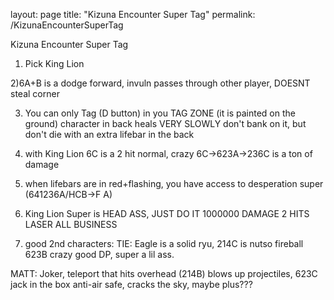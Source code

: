 layout: page
title: "Kizuna Encounter Super Tag"
permalink: /KizunaEncounterSuperTag

Kizuna Encounter Super Tag

1) Pick King Lion

2)6A+B is a dodge forward, invuln
 passes through other player, DOESNT steal corner

3) You can only Tag (D button) in you TAG ZONE
(it is painted on the ground) character in back
heals VERY SLOWLY don't bank on it, but don't die
with an extra lifebar in the back

4) with King Lion 6C is a 2 hit normal, crazy
    6C->623A->236C is a ton of damage

5) when lifebars are in red+flashing, you have
 access to desperation super (641236A/HCB->F A)

6)  King Lion Super is HEAD ASS, JUST DO IT
1000000 DAMAGE 2 HITS LASER ALL BUSINESS

7) good 2nd characters: 
TIE: Eagle is a solid ryu, 
214C is nutso fireball 623B crazy good DP, 
super a lil ass.

MATT: Joker, teleport that hits overhead (214B)
 blows up projectiles,  623C jack in the box anti-air
safe, cracks the sky, maybe plus???
